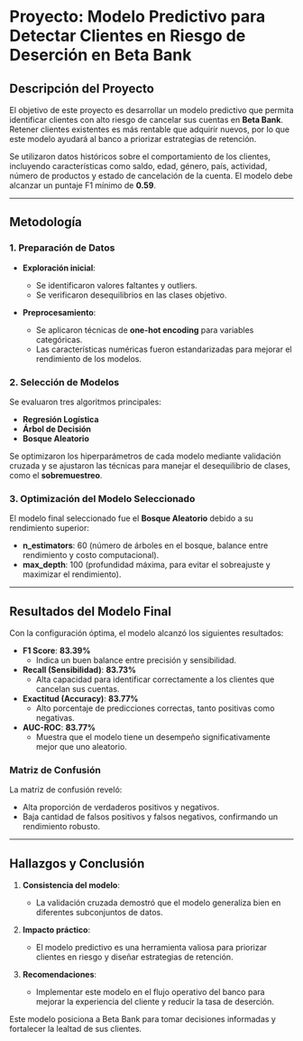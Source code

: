 # Proyecto: Modelo Predictivo para Detectar Clientes en Riesgo de Deserción en Beta Bank

## Descripción del Proyecto
El objetivo de este proyecto es desarrollar un modelo predictivo que permita identificar clientes con alto riesgo de cancelar sus cuentas en **Beta Bank**. Retener clientes existentes es más rentable que adquirir nuevos, por lo que este modelo ayudará al banco a priorizar estrategias de retención.

Se utilizaron datos históricos sobre el comportamiento de los clientes, incluyendo características como saldo, edad, género, país, actividad, número de productos y estado de cancelación de la cuenta. El modelo debe alcanzar un puntaje F1 mínimo de **0.59**.

---

## Metodología

### 1. Preparación de Datos
- **Exploración inicial**:
  - Se identificaron valores faltantes y outliers.
  - Se verificaron desequilibrios en las clases objetivo.

- **Preprocesamiento**:
  - Se aplicaron técnicas de **one-hot encoding** para variables categóricas.
  - Las características numéricas fueron estandarizadas para mejorar el rendimiento de los modelos.

### 2. Selección de Modelos
Se evaluaron tres algoritmos principales:
- **Regresión Logística**
- **Árbol de Decisión**
- **Bosque Aleatorio**

Se optimizaron los hiperparámetros de cada modelo mediante validación cruzada y se ajustaron las técnicas para manejar el desequilibrio de clases, como el **sobremuestreo**.

### 3. Optimización del Modelo Seleccionado
El modelo final seleccionado fue el **Bosque Aleatorio** debido a su rendimiento superior:
- **n_estimators**: 60 (número de árboles en el bosque, balance entre rendimiento y costo computacional).
- **max_depth**: 100 (profundidad máxima, para evitar el sobreajuste y maximizar el rendimiento).

---

## Resultados del Modelo Final

Con la configuración óptima, el modelo alcanzó los siguientes resultados:

- **F1 Score**: **83.39%**
  - Indica un buen balance entre precisión y sensibilidad.
- **Recall (Sensibilidad)**: **83.73%**
  - Alta capacidad para identificar correctamente a los clientes que cancelan sus cuentas.
- **Exactitud (Accuracy)**: **83.77%**
  - Alto porcentaje de predicciones correctas, tanto positivas como negativas.
- **AUC-ROC**: **83.77%**
  - Muestra que el modelo tiene un desempeño significativamente mejor que uno aleatorio.

### Matriz de Confusión
La matriz de confusión reveló:
- Alta proporción de verdaderos positivos y negativos.
- Baja cantidad de falsos positivos y falsos negativos, confirmando un rendimiento robusto.

---

## Hallazgos y Conclusión
1. **Consistencia del modelo**:
   - La validación cruzada demostró que el modelo generaliza bien en diferentes subconjuntos de datos.

2. **Impacto práctico**:
   - El modelo predictivo es una herramienta valiosa para priorizar clientes en riesgo y diseñar estrategias de retención.

3. **Recomendaciones**:
   - Implementar este modelo en el flujo operativo del banco para mejorar la experiencia del cliente y reducir la tasa de deserción.

Este modelo posiciona a Beta Bank para tomar decisiones informadas y fortalecer la lealtad de sus clientes.
